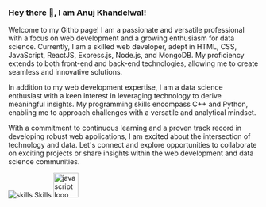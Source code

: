 ### Hey there 👋, I am Anuj Khandelwal!

Welcome to my Githb page! I am a passionate and versatile professional with a focus on web development and a growing enthusiasm for data science. Currently, I am a skilled web developer, adept in HTML, CSS, JavaScript, ReactJS, Express.js, Node.js, and MongoDB. My proficiency extends to both front-end and back-end technologies, allowing me to create seamless and innovative solutions.

In addition to my web development expertise, I am a data science enthusiast with a keen interest in leveraging technology to derive meaningful insights. My programming skills encompass C++ and Python, enabling me to approach challenges with a versatile and analytical mindset. 

With a commitment to continuous learning and a proven track record in developing robust web applications, I am excited about the intersection of technology and data. Let's connect and explore opportunities to collaborate on exciting projects or share insights within the web development and data science communities.

<img src="https://icons8.com/icon/nK5KokYOqcnT/laptop" alt="skills"/>
Skills
<img alt="javascript logo" height="50" width="50"/>

<!--
**anuj31khandelwal/anuj31khandelwal** is a ✨ _special_ ✨ repository because its `README.md` (this file) appears on your GitHub profile.

Here are some ideas to get you started:

- 🔭 I’m currently working on ...
- 🌱 I’m currently learning ...
- 👯 I’m looking to collaborate on ...
- 🤔 I’m looking for help with ...
- 💬 Ask me about ...
- 📫 How to reach me: ...
- 😄 Pronouns: ...
- ⚡ Fun fact: ...
-->
